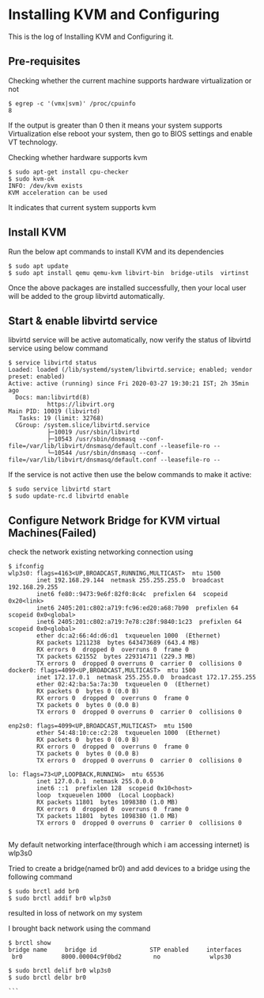 # Installing KVM and Configuring	

This is the log of Installing KVM and Configuring it.


## Pre-requisites
Checking whether the current machine supports hardware virtualization or not

```
$ egrep -c '(vmx|svm)' /proc/cpuinfo
8
```
If the output is greater than 0 then it means your system supports Virtualization else reboot your system, then go to BIOS settings and enable VT technology.

 
Checking whether hardware supports kvm 

```
$ sudo apt-get install cpu-checker
$ sudo kvm-ok
INFO: /dev/kvm exists
KVM acceleration can be used
```

It indicates that current system supports kvm

## Install KVM
Run the below apt commands to install KVM and its dependencies

```
$ sudo apt update
$ sudo apt install qemu qemu-kvm libvirt-bin  bridge-utils  virtinst
```
Once the above packages are installed successfully, then your local user  will be added to the group libvirtd automatically.

## Start & enable libvirtd service
libvirtd service will be active automatically, now verify the status of libvirtd service using below command

```
$ service libvirtd status
Loaded: loaded (/lib/systemd/system/libvirtd.service; enabled; vendor preset: enabled)
Active: active (running) since Fri 2020-03-27 19:30:21 IST; 2h 35min ago
  Docs: man:libvirtd(8)
           https://libvirt.org
Main PID: 10019 (libvirtd)
   Tasks: 19 (limit: 32768)
  CGroup: /system.slice/libvirtd.service
           ├─10019 /usr/sbin/libvirtd
           ├─10543 /usr/sbin/dnsmasq --conf-file=/var/lib/libvirt/dnsmasq/default.conf --leasefile-ro --
           └─10544 /usr/sbin/dnsmasq --conf-file=/var/lib/libvirt/dnsmasq/default.conf --leasefile-ro --
```

If the service is not active then use the below commands to make it active: 

```
$ sudo service libvirtd start
$ sudo update-rc.d libvirtd enable
```

## Configure Network Bridge for KVM virtual Machines(Failed)

check the network existing networking connection using

```
$ ifconfig
wlp3s0: flags=4163<UP,BROADCAST,RUNNING,MULTICAST>  mtu 1500
        inet 192.168.29.144  netmask 255.255.255.0  broadcast 192.168.29.255
        inet6 fe80::9473:9e6f:82f0:8c4c  prefixlen 64  scopeid 0x20<link>
        inet6 2405:201:c802:a719:fc96:ed20:a68:7b90  prefixlen 64  scopeid 0x0<global>
        inet6 2405:201:c802:a719:7e78:c28f:9840:1c23  prefixlen 64  scopeid 0x0<global>
        ether dc:a2:66:4d:d6:d1  txqueuelen 1000  (Ethernet)
        RX packets 1211238  bytes 643473689 (643.4 MB)
        RX errors 0  dropped 0  overruns 0  frame 0
        TX packets 621552  bytes 229314711 (229.3 MB)
        TX errors 0  dropped 0 overruns 0  carrier 0  collisions 0
docker0: flags=4099<UP,BROADCAST,MULTICAST>  mtu 1500
        inet 172.17.0.1  netmask 255.255.0.0  broadcast 172.17.255.255
        ether 02:42:ba:5a:7a:30  txqueuelen 0  (Ethernet)
        RX packets 0  bytes 0 (0.0 B)
        RX errors 0  dropped 0  overruns 0  frame 0
        TX packets 0  bytes 0 (0.0 B)
        TX errors 0  dropped 0 overruns 0  carrier 0  collisions 0

enp2s0: flags=4099<UP,BROADCAST,MULTICAST>  mtu 1500
        ether 54:48:10:ce:c2:28  txqueuelen 1000  (Ethernet)
        RX packets 0  bytes 0 (0.0 B)
        RX errors 0  dropped 0  overruns 0  frame 0
        TX packets 0  bytes 0 (0.0 B)
        TX errors 0  dropped 0 overruns 0  carrier 0  collisions 0

lo: flags=73<UP,LOOPBACK,RUNNING>  mtu 65536
        inet 127.0.0.1  netmask 255.0.0.0
        inet6 ::1  prefixlen 128  scopeid 0x10<host>
        loop  txqueuelen 1000  (Local Loopback)
        RX packets 11801  bytes 1098380 (1.0 MB)
        RX errors 0  dropped 0  overruns 0  frame 0
        TX packets 11801  bytes 1098380 (1.0 MB)
        TX errors 0  dropped 0 overruns 0  carrier 0  collisions 0


```

My default networking interface(through which i am accessing internet) is wlp3s0

Tried to create a bridge(named br0) and add devices to a bridge using the following command

```
$ sudo brctl add br0
$ sudo brctl addif br0 wlp3s0
```

resulted in loss of network on my system 

I brought back network using the command

````
$ brctl show
bridge name     bridge id               STP enabled     interfaces
 br0           8000.00004c9f0bd2         no              wlps30
                                                       
$ sudo brctl delif br0 wlp3s0
$ sudo brctl delbr br0

```



